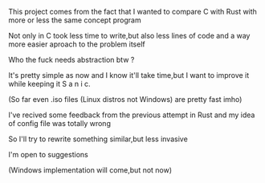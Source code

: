 

This project comes from the fact that I wanted to compare C with Rust with more or less the same concept program

Not only in C took less time to write,but also less lines of code and a way more easier aproach to the problem itself

Who the fuck needs abstraction btw ?


It's pretty simple as now and I know it'll take time,but I want to improve it while keeping it S a n i c.

(So far even .iso files (Linux distros not Windows) are pretty fast imho)

I've recived some feedback from the previous attempt in Rust and my idea of config file was totally wrong

So I'll try to rewrite something similar,but less invasive

I'm open to suggestions


(Windows implementation will come,but not now)
